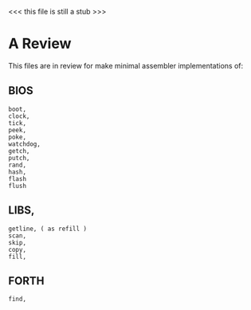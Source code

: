 <<< this file is still a stub >>>

# A Review

This files are in review for make minimal assembler implementations of:

## BIOS
    boot, 
    clock, 
    tick, 
    peek,
    poke,
    watchdog,
    getch, 
    putch, 
    rand, 
    hash,
    flash
    flush

## LIBS, 
    getline, ( as refill )
    scan,
    skip,
    copy,
    fill,

## FORTH
    find,
    
    
